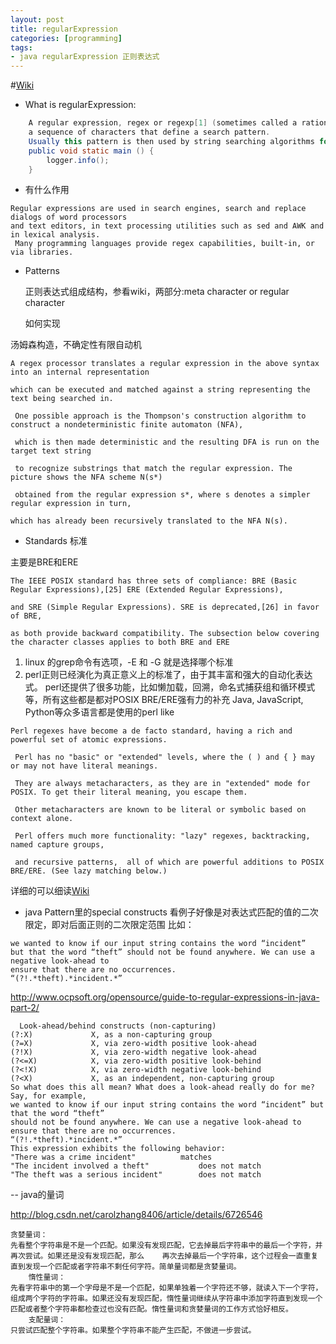 ```yaml
---
layout: post
title: regularExpression
categories: [programming]
tags:
- java regularExpression 正则表达式
---
```


#[Wiki](https://en.wikipedia.org/wiki/Regular_expression)
 

- What is regularExpression:
``` java
    A regular expression, regex or regexp[1] (sometimes called a rational expression)[2][3] is, in theoretical computer science and formal language theory, 
    a sequence of characters that define a search pattern. 
    Usually this pattern is then used by string searching algorithms for "find" or "find and replace" operations on strings.
    public void static main () {
        logger.info();
    }
```
- 有什么作用
```
Regular expressions are used in search engines, search and replace dialogs of word processors 
and text editors, in text processing utilities such as sed and AWK and in lexical analysis.
 Many programming languages provide regex capabilities, built-in, or via libraries.
 ```
 - Patterns 
   
   正则表达式组成结构，参看wiki，两部分:meta character or  regular character 
   
   如何实现
   
 汤姆森构造，不确定性有限自动机
 ```
 A regex processor translates a regular expression in the above syntax into an internal representation 
 
 which can be executed and matched against a string representing the text being searched in.
 
  One possible approach is the Thompson's construction algorithm to construct a nondeterministic finite automaton (NFA), 
  
  which is then made deterministic and the resulting DFA is run on the target text string 
  
  to recognize substrings that match the regular expression. The picture shows the NFA scheme N(s*) 
  
  obtained from the regular expression s*, where s denotes a simpler regular expression in turn, 
  
 which has already been recursively translated to the NFA N(s).
 ```
 
 - Standards 标准
 
 主要是BRE和ERE
 
 ```
 The IEEE POSIX standard has three sets of compliance: BRE (Basic Regular Expressions),[25] ERE (Extended Regular Expressions), 
 
 and SRE (Simple Regular Expressions). SRE is deprecated,[26] in favor of BRE, 
 
 as both provide backward compatibility. The subsection below covering the character classes applies to both BRE and ERE
 ```
 1. linux 的grep命令有选项，-E 和 -G 就是选择哪个标准
 2. perl正则已经演化为真正意义上的标准了，由于其丰富和强大的自动化表达式。
 perl还提供了很多功能，比如懒加载，回溯，命名式捕获组和循环模式等，所有这些都是都对POSIX BRE/ERE强有力的补充
 Java, JavaScript, Python等众多语言都是使用的perl like
 ```
 Perl regexes have become a de facto standard, having a rich and powerful set of atomic expressions.
 
  Perl has no "basic" or "extended" levels, where the ( ) and { } may or may not have literal meanings. 
  
  They are always metacharacters, as they are in "extended" mode for POSIX. To get their literal meaning, you escape them. 
  
  Other metacharacters are known to be literal or symbolic based on context alone. 
   
  Perl offers much more functionality: "lazy" regexes, backtracking, named capture groups, 
  
  and recursive patterns,  all of which are powerful additions to POSIX BRE/ERE. (See lazy matching below.)
  ```
  
  详细的可以细读[Wiki](https://en.wikipedia.org/wiki/Regular_expression)
  
  
  
  - java Pattern里的special constructs 
  看例子好像是对表达式匹配的值的二次限定，即对后面正则的二次限定范围
  比如：
  ```
  we wanted to know if our input string contains the word “incident” 
  but that the word “theft” should not be found anywhere. We can use a negative look-ahead to 
  ensure that there are no occurrences.
  “(?!.*theft).*incident.*”
  ```
  http://www.ocpsoft.org/opensource/guide-to-regular-expressions-in-java-part-2/
  
  ```
    Look-ahead/behind constructs (non-capturing)
  (?:X) 			X, as a non-capturing group
  (?=X) 			X, via zero-width positive look-ahead
  (?!X) 			X, via zero-width negative look-ahead
  (?<=X) 			X, via zero-width positive look-behind
  (?<!X) 			X, via zero-width negative look-behind
  (?<X) 			X, as an independent, non-capturing group
  So what does this all mean? What does a look-ahead really do for me? Say, for example, 
  we wanted to know if our input string contains the word “incident” but that the word “theft” 
  should not be found anywhere. We can use a negative look-ahead to ensure that there are no occurrences.
  “(?!.*theft).*incident.*”
  This expression exhibits the following behavior:
  "There was a crime incident"			matches
  "The incident involved a theft"			does not match
  "The theft was a serious incident"		does not match
 ```
 
-- java的量词

http://blog.csdn.net/carolzhang8406/article/details/6726546

```
贪婪量词：
先看整个字符串是不是一个匹配。如果没有发现匹配，它去掉最后字符串中的最后一个字符，并再次尝试。如果还是没有发现匹配，那么    再次去掉最后一个字符串，这个过程会一直重复直到发现一个匹配或者字符串不剩任何字符。简单量词都是贪婪量词。
    惰性量词：
先看字符串中的第一个字母是不是一个匹配，如果单独着一个字符还不够，就读入下一个字符，组成两个字符的字符串。如果还没有发现匹配，惰性量词继续从字符串中添加字符直到发现一个匹配或者整个字符串都检查过也没有匹配。惰性量词和贪婪量词的工作方式恰好相反。
    支配量词：
只尝试匹配整个字符串。如果整个字符串不能产生匹配，不做进一步尝试。
```